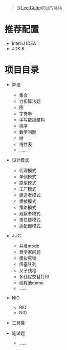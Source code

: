> 是[LeetCode](https://github.com/01Petard/LeetCode)项目的延续

# 推荐配置

- IntelliJ IDEA
- JDK 8

# 项目目录

- 算法
  - 集合
  - 力扣算法题
  - 图
  - 字符串
  - 手写数据结构
  - 排序
  - 数学问题
  - 树
  - 线性表
  - ……
- 设计模式
  - 代理模式
  - 单例模式
  - 原型模式
  - 工厂模式
  - 建造者模式
  - 桥接模式
  - 策略模式
  - 观察者模式
  - 责任链模式
  - 适配器模式
- JUC
  - 并发mode
  - 哲学家问题
  - 模拟死锁
  - 阻塞队列
  - 父子线程
  - 多线程交替打印
  - 线程池demo
  - ……
- NIO
  - BIO
  - NIO

- 工具类
- 笔试题
  - ……
